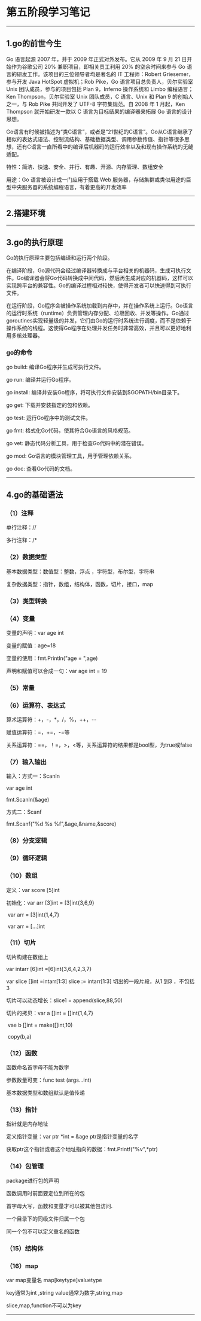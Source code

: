 # 第五阶段学习笔记

---



## 1.go的前世今生

Go 语言起源 2007 年，并于 2009 年正式对外发布。它从 2009 年 9 月 21 日开始作为谷歌公司 20% 兼职项目，即相关员工利用 20% 的空余时间来参与 Go 语言的研发工作。该项目的三位领导者均是著名的 IT 工程师：Robert Griesemer，参与开发 Java HotSpot 虚拟机；Rob Pike，Go 语言项目总负责人，贝尔实验室 Unix 团队成员，参与的项目包括 Plan 9，Inferno 操作系统和 Limbo 编程语言；Ken Thompson，贝尔实验室 Unix 团队成员，C 语言、Unix 和 Plan 9 的创始人之一，与 Rob Pike 共同开发了 UTF-8 字符集规范。自 2008 年 1 月起，Ken Thompson 就开始研发一款以 C 语言为目标结果的编译器来拓展 Go 语言的设计思想。

Go语言有时候被描述为“类C语言”，或者是“21世纪的C语言”。Go从C语言继承了相似的表达式语法、控制流结构、基础数据类型、调用参数传值、指针等很多思想，还有C语言一直所看中的编译后机器码的运行效率以及和现有操作系统的无缝适配。

特性：简洁、快速、安全、并行、有趣、开源、内存管理、数组安全

用途：Go 语言被设计成一门应用于搭载 Web 服务器，存储集群或类似用途的巨型中央服务器的系统编程语言，有着更高的开发效率

---



## 2.搭建环境

---



## 3.go的执行原理

Go的执行原理主要包括编译和运行两个阶段。

在编译阶段，Go源代码会经过编译器转换成与平台相关的机器码，生成可执行文件。Go编译器会将Go代码转换成中间代码，然后再生成对应的机器码，这样可以实现跨平台的兼容性。Go的编译过程相对较快，使得开发者可以快速得到可执行文件。

在运行阶段，Go程序会被操作系统加载到内存中，并在操作系统上运行。Go语言的运行时系统（runtime）负责管理内存分配、垃圾回收、并发等操作。Go通过goroutines实现轻量级的并发，它们由Go的运行时系统进行调度，而不是依赖于操作系统的线程。这使得Go程序在处理并发任务时非常高效，并且可以更好地利用多核处理器。



### go的命令

go build: 编译Go程序并生成可执行文件。

go run: 编译并运行Go程序。

go install: 编译并安装Go程序，将可执行文件安装到$GOPATH/bin目录下。

go get: 下载并安装指定的包和依赖。

go test: 运行Go程序中的测试文件。

go fmt: 格式化Go代码，使其符合Go语言的风格规范。

go vet: 静态代码分析工具，用于检查Go代码中的潜在错误。

go mod: Go语言的模块管理工具，用于管理依赖关系。

go doc: 查看Go代码的文档。

---



## 4.go的基础语法

### （1）注释

单行注释：//

多行注释：/*

### （2）数据类型

基本数据类型：数值型：整数，浮点   ，字符型，布尔型，字符串

复杂数据类型：指针，数组，结构体，函数，切片，接口，map               

### （3）类型转换

### （4）变量

变量的声明：var age int

变量的赋值：age=18

变量的使用：fmt.Println("age = ",age)

声明和赋值可以合成一句：var age int = 19

### （5）常量

### （6）运算符、表达式

算术运算符：+，-，*，/，%，++，--

赋值运算符：=，+=，-=等

关系运算符：==，！=，>，<等，关系运算符的结果都是bool型，为true或false

### （7）输入输出

输入：方式一：Scanln

var age int

fmt.Scanln(&age)



方式二：Scanf

fmt.Scanf("%d %s %f",&age,&name,&score)

### （8）分支逻辑

### （9）循环逻辑

### （10）数组

定义：var score [5]int

初始化：var arr [3]int = [3]int{3,6,9}

​              var arr = [3]int{1,4,7}

​              var arr = [...]int

### （11）切片

切片构建在数组上

var intarr [6]int =[6]int{3,6,4,2,3,7}

var slice []int =intarr[1:3]         slice := intarr[1:3]        切出的一段片段，从1 到3 ，不包括3 

切片可以动态增长：slice1 = append(slice,88,50)

切片的拷贝：var a []int = []int{1,4,7}

​                     vae b []int = make([]int,10)

​                     copy(b,a)

### （12）函数

函数命名首字母不能为数字

参数数量可变：func test (args...int)

基本数据类型和数组默认是值传递

### （13）指针

指针就是内存地址

定义指针变量：var ptr *int = &age  ptr是指针变量的名字

获取ptr这个指针或者这个地址指向的数据：fmt.Printf("%v",*ptr)

### （14）包管理

package进行包的声明

函数调用时前面要定位到所在的包

首字母大写，函数和变量才可以被其他包访问.

一个目录下的同级文件归属一个包

同一个包不可以定义重名的函数

### （15）结构体



### （16）map

var map变量名 map[keytype]valuetype

key通常为int ,string   value通常为数字,string,map

slice,map,function不可以为key

---

